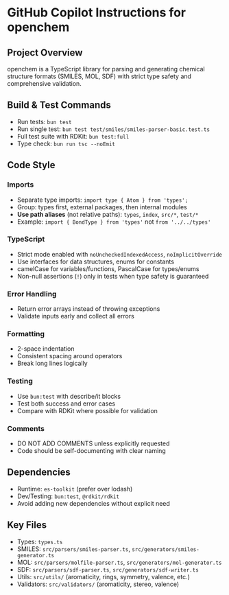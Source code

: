 # GitHub Copilot Instructions for openchem

## Project Overview
openchem is a TypeScript library for parsing and generating chemical structure formats (SMILES, MOL, SDF) with strict type safety and comprehensive validation.

## Build & Test Commands
- Run tests: `bun test`
- Run single test: `bun test test/smiles/smiles-parser-basic.test.ts`
- Full test suite with RDKit: `bun test:full`
- Type check: `bun run tsc --noEmit`

## Code Style

### Imports
- Separate type imports: `import type { Atom } from 'types';`
- Group: types first, external packages, then internal modules
- **Use path aliases** (not relative paths): `types`, `index`, `src/*`, `test/*`
- Example: `import { BondType } from 'types'` not `from '../../types'`

### TypeScript
- Strict mode enabled with `noUncheckedIndexedAccess`, `noImplicitOverride`
- Use interfaces for data structures, enums for constants
- camelCase for variables/functions, PascalCase for types/enums
- Non-null assertions (`!`) only in tests when type safety is guaranteed

### Error Handling
- Return error arrays instead of throwing exceptions
- Validate inputs early and collect all errors

### Formatting
- 2-space indentation
- Consistent spacing around operators
- Break long lines logically

### Testing
- Use `bun:test` with describe/it blocks
- Test both success and error cases
- Compare with RDKit where possible for validation

### Comments
- DO NOT ADD COMMENTS unless explicitly requested
- Code should be self-documenting with clear naming

## Dependencies
- Runtime: `es-toolkit` (prefer over lodash)
- Dev/Testing: `bun:test`, `@rdkit/rdkit`
- Avoid adding new dependencies without explicit need

## Key Files
- Types: `types.ts`
- SMILES: `src/parsers/smiles-parser.ts`, `src/generators/smiles-generator.ts`
- MOL: `src/parsers/molfile-parser.ts`, `src/generators/mol-generator.ts`
- SDF: `src/parsers/sdf-parser.ts`, `src/generators/sdf-writer.ts`
- Utils: `src/utils/` (aromaticity, rings, symmetry, valence, etc.)
- Validators: `src/validators/` (aromaticity, stereo, valence)
